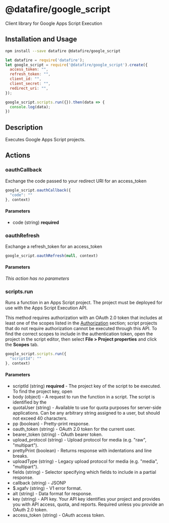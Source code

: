 # @datafire/google_script

Client library for Google Apps Script Execution

## Installation and Usage
```bash
npm install --save datafire @datafire/google_script
```

```js
let datafire = require('datafire');
let google_script = require('@datafire/google_script').create({
  access_token: "",
  refresh_token: "",
  client_id: "",
  client_secret: "",
  redirect_uri: "",
});

google_script.scripts.run({}).then(data => {
  console.log(data);
})
```

## Description
Executes Google Apps Script projects.

## Actions
### oauthCallback
Exchange the code passed to your redirect URI for an access_token


```js
google_script.oauthCallback({
  "code": ""
}, context)
```

#### Parameters
* code (string) **required**

### oauthRefresh
Exchange a refresh_token for an access_token


```js
google_script.oauthRefresh(null, context)
```

#### Parameters
*This action has no parameters*

### scripts.run
Runs a function in an Apps Script project. The project must be deployed
for use with the Apps Script Execution API.

This method requires authorization with an OAuth 2.0 token that includes at
least one of the scopes listed in the [Authorization](#authorization)
section; script projects that do not require authorization cannot be
executed through this API. To find the correct scopes to include in the
authentication token, open the project in the script editor, then select
**File > Project properties** and click the **Scopes** tab.


```js
google_script.scripts.run({
  "scriptId": ""
}, context)
```

#### Parameters
* scriptId (string) **required** - The project key of the script to be executed. To find the project key, open
* body (object) - A request to run the function in a script. The script is identified by the
* quotaUser (string) - Available to use for quota purposes for server-side applications. Can be any arbitrary string assigned to a user, but should not exceed 40 characters.
* pp (boolean) - Pretty-print response.
* oauth_token (string) - OAuth 2.0 token for the current user.
* bearer_token (string) - OAuth bearer token.
* upload_protocol (string) - Upload protocol for media (e.g. "raw", "multipart").
* prettyPrint (boolean) - Returns response with indentations and line breaks.
* uploadType (string) - Legacy upload protocol for media (e.g. "media", "multipart").
* fields (string) - Selector specifying which fields to include in a partial response.
* callback (string) - JSONP
* $.xgafv (string) - V1 error format.
* alt (string) - Data format for response.
* key (string) - API key. Your API key identifies your project and provides you with API access, quota, and reports. Required unless you provide an OAuth 2.0 token.
* access_token (string) - OAuth access token.

